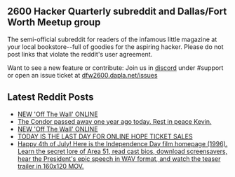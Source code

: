 ## 2600 Hacker Quarterly subreddit and Dallas/Fort Worth Meetup group
The semi-official subreddit for readers of the infamous little magazine at your local bookstore--full of goodies for the aspiring hacker. Please do not post links that violate the reddit's user agreement.

Want to see a new feature or contribute: 
Join us in [discord](https://dfw2600.dapla.net/chat) under #support or open an issue ticket at [dfw2600.dapla.net/issues](https://dfw2600.dapla.net/issues)

## Latest Reddit Posts
<!-- BLOG-POST-LIST:START -->
- [NEW 'Off The Wall' ONLINE](https://2600.com/wall/16-07-2024)
- [The Condor passed away one year ago today. Rest in peace Kevin.](https://www.reddit.com/r/2600/comments/1e4pi57/the_condor_passed_away_one_year_ago_today_rest_in/)
- [NEW 'Off The Wall' ONLINE](https://2600.com/wall/09-07-2024)
- [TODAY IS THE LAST DAY FOR ONLINE HOPE TICKET SALES](https://2600.com/content/today-last-day-online-hope-ticket-sales)
- [Happy 4th of July! Here is the Independence Day film homepage (1996). Learn the secret lore of Area 51, read cast bios, download screensavers, hear the President's epic speech in WAV format, and watch the teaser trailer in 160x120 MOV.](https://www.reddit.com/r/2600/comments/1dv77ki/happy_4th_of_july_here_is_the_independence_day/)
<!-- BLOG-POST-LIST:END -->
